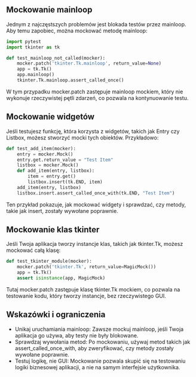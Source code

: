 ## Mockowanie mainloop

Jednym z najczęstszych problemów jest blokada testów przez mainloop. Aby temu zapobiec, można mockować metodę mainloop:
```python
import pytest
import tkinter as tk

def test_mainloop_not_called(mocker):
    mocker.patch('tkinter.Tk.mainloop', return_value=None)
    app = tk.Tk()
    app.mainloop()
    tkinter.Tk.mainloop.assert_called_once()
```
W tym przypadku mocker.patch zastępuje mainloop mockiem, który nie wykonuje rzeczywistej pętli zdarzeń, co pozwala na kontynuowanie testu.

## Mockowanie widgetów

Jeśli testujesz funkcję, która korzysta z widgetów, takich jak Entry czy Listbox, możesz stworzyć mocki tych obiektów. Przykładowo:
```python
def test_add_item(mocker):
    entry = mocker.Mock()
    entry.get.return_value = "Test Item"
    listbox = mocker.Mock()
    def add_item(entry, listbox):
        item = entry.get()
        listbox.insert(tk.END, item)
    add_item(entry, listbox)
    listbox.insert.assert_called_once_with(tk.END, "Test Item")
```
Ten przykład pokazuje, jak mockować widgety i sprawdzać, czy metody, takie jak insert, zostały wywołane poprawnie.

## Mockowanie klas tkinter

Jeśli Twoja aplikacja tworzy instancje klas, takich jak tkinter.Tk, możesz mockować całą klasę:
```python
def test_tkinter_module(mocker):
    mocker.patch('tkinter.Tk', return_value=MagicMock())
    app = tk.Tk()
    assert isinstance(app, MagicMock)
```
Tutaj mocker.patch zastępuje klasę tkinter.Tk mockiem, co pozwala na testowanie kodu, który tworzy instancje, bez rzeczywistego GUI.

## Wskazówki i ograniczenia

 - Unikaj uruchamiania mainloop: Zawsze mockuj mainloop, jeśli Twoja aplikacja go używa, aby testy nie były blokowane.
 - Sprawdzaj wywołania metod: Po mockowaniu, używaj metod takich jak assert_called_once_with, aby zweryfikować, czy metody zostały wywołane poprawnie.
 - Testuj logikę, nie GUI: Mockowanie pozwala skupić się na testowaniu logiki biznesowej aplikacji, a nie na samym interfejsie użytkownika.